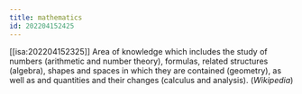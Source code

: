 ```yaml
---
title: mathematics
id: 202204152425
---
```


[[isa:202204152325]] Area of knowledge which includes the study of numbers (arithmetic and number theory), formulas, related structures (algebra), shapes and spaces in which they are contained (geometry), as well as and quantities and their changes (calculus and analysis). (*Wikipedia*)

